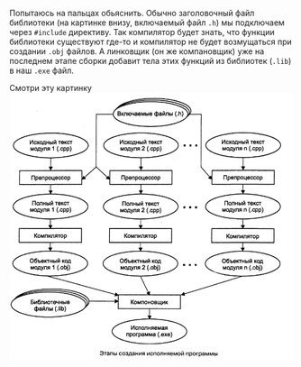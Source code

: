 Попытаюсь на пальцах обьяснить. Обычно заголовочный файл библиотеки (на картинке внизу, включаемый файл `.h`) мы подключаем через `#include` директиву. Так компилятор будет знать, что функции библиотеки существуют где-то и компилятор не будет возмущаться при создании `.obj` файлов. А линковщик (он же компановщик) уже на последнем этапе сборки добавит тела этих функций из библиотек (`.lib`) в наш `.exe` файл.

Смотри эту картинку
![Этапы сборки](./Этапы-создания-исполняемой-программы-на-C++.png)
